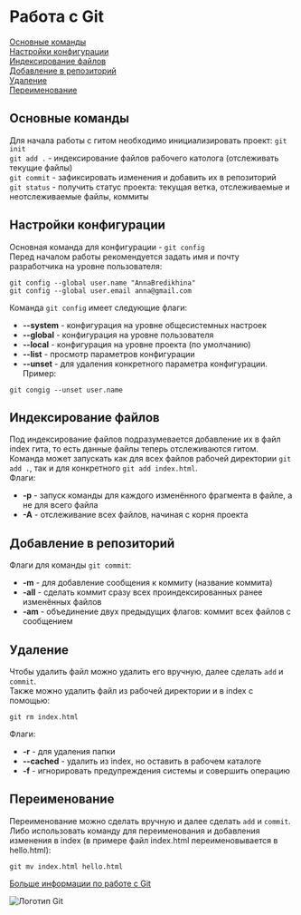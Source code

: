 # Работа с Git
[Основные команды](#основные-команды)  
[Настройки конфигурации](#настройки-конфигурации)  
[Индексирование файлов](#индексирование-файлов)  
[Добавление в репозиторий](#добавление-в-репозиторий)  
[Удаление](#удаление)  
[Переименование](#переименование)

## Основные команды
Для начала работы с гитом необходимо инициализировать проект: `git init`  
`git add .` - индексирование файлов рабочего католога (отслеживать текущие файлы)  
`git commit` - зафиксировать изменения и добавить их в репозиторий  
`git status` - получить статус проекта: текущая ветка, отслеживаемые и неотслеживаемые
 файлы, коммиты

## Настройки конфигурации
Основная команда для конфигурации - `git config`  
Перед началом работы рекомендуется задать имя и почту разработчика на уровне
 пользователя:  
```
git config --global user.name "AnnaBredikhina"  
git config --global user.email anna@gmail.com
```
Команда `git config` имеет следующие флаги:  
- **--system** - конфигурация на уровне общесистемных настроек
- **--global** - конфигурация на уровне пользователя
- **--local** - конфигурация на уровне проекта (по умолчанию)
- **--list** - просмотр параметров конфигурации
- **--unset** - для удаления конкретного параметра конфигурации. Пример:  
```
git congig --unset user.name
```

## Индексирование файлов
Под индексирование файлов подразумевается добавление их в файл index гита, то
 есть данные файлы теперь отслеживаются гитом. Команда может запускать как для 
 всех файлов рабочей директории `git add .`, так и для конкретного `git add index.html`.  
Флаги:
- **-p** - запуск команды для каждого изменённого фрагмента в файле, а не для
 всего файла
- **-A** - отслеживание всех файлов, начиная с корня проекта

## Добавление в репозиторий
Флаги для команды `git commit`:
- **-m** - для добавление сообщения к коммиту (название коммита)
- **-all** - сделать коммит сразу всех проиндексированных ранее изменённых файлов
- **-am** - объединение двух предыдущих флагов: коммит всех файлов с сообщением

## Удаление
Чтобы удалить файл можно удалить его вручную, далее сделать `add` и `commit`.  
Также можно удалить файл из рабочей директории и в index с помощью:  
```
git rm index.html
```
Флаги:
- **-r** - для удаления папки
- **--cached** - удалить из index, но оставить в рабочем каталоге
- **-f** - игнорировать предупреждения системы и совершить операцию

## Переименование
Переименование можно сделать вручную и далее сделать `add` и `commit`. Либо
 использовать команду для переименования и добавления изменения в index
  (в примере файл index.html переименовывается в hello.html):  
```
git mv index.html hello.html
```

[Больше информации по работе с Git](https://www.youtube.com/playlist?list=PLDyvV36pndZFHXjXuwA_NywNrVQO0aQqb)

![Логотип Git](https://avatars.githubusercontent.com/u/18133?s=280&v=4)